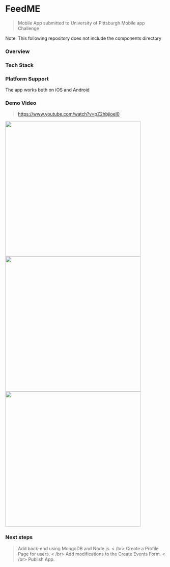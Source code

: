 # FeedME
> Mobile App submitted to University of Pittsburgh Mobile app Challenge
<p>Note: This following repository does not include the components directory</p>


### Overview


### Tech Stack


### Platform Support
<p>The app works both on iOS and Android</p>

### Demo Video
> https://www.youtube.com/watch?v=pZ2hbjioeI0



<img src="http://niksingh.net/img/feedMeHome.png" width="425" /> <img src="http://niksingh.net/img/feedMeMap.png" width="425" /> 
<img src="http://niksingh.net/img/feedMeDesc.png" width="425" />


### Next steps
> Add back-end using MongoDB and Node.js. < /br>
> Create a Profile Page for users. < /br>
> Add modifications to the Create Events Form. < /br>
> Publish App.